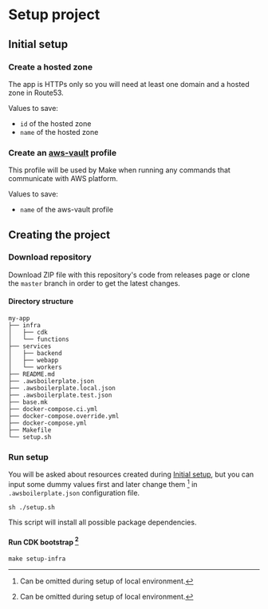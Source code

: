 # Setup project


## Initial setup

### Create a hosted zone
The app is HTTPs only so you will need at least one domain and a hosted zone in Route53. 

Values to save:
* `id` of the hosted zone
* `name` of the hosted zone


### Create an [aws-vault](https://github.com/99designs/aws-vault) profile
This profile will be used by Make when running any commands that communicate with AWS platform.

Values to save:
* `name` of the aws-vault profile

## Creating the project
### Download repository
Download ZIP file with this repository's code from releases page or clone the `master` branch in order to get the 
latest changes.

#### Directory structure
```
my-app
├── infra
│   ├── cdk
│   └── functions
├── services
│   ├── backend
│   ├── webapp
│   └── workers
├── README.md
├── .awsboilerplate.json
├── .awsboilerplate.local.json
├── .awsboilerplate.test.json
├── base.mk
├── docker-compose.ci.yml
├── docker-compose.override.yml
├── docker-compose.yml
├── Makefile
└── setup.sh
```

### Run setup
You will be asked about resources created during [Initial setup](#initial-setup), but you can input some dummy values 
first and later change them [^1] in `.awsboilerplate.json` configuration file.

```shell script
sh ./setup.sh
```

This script will install all possible package dependencies.

#### Run CDK bootstrap [^1]

```shell script
make setup-infra
```

[^1]: Can be omitted during setup of local environment.
